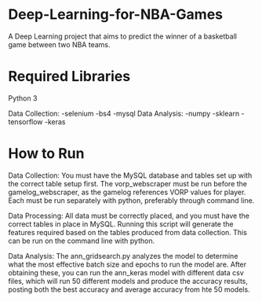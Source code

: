# Deep-Learning-for-NBA-Games
A Deep Learning project that aims to predict the winner of a basketball game between two NBA teams.

# Required Libraries
Python 3

Data Collection:
-selenium
-bs4
-mysql
Data Analysis:
-numpy
-sklearn
-tensorflow
-keras

# How to Run
Data Collection:
You must have the MySQL database and tables set up with the correct table setup first. The vorp_webscraper must be run before the gamelog_webscraper, as the gamelog references VORP values for player. Each must be run separately with python, preferably through command line.

Data Processing:
All data must be correctly placed, and you must have the correct tables in place in MySQL. Running this script will generate the features required based on the tables produced from data collection. This can be run on the command line with python.

Data Analysis:
The ann_gridsearch.py analyzes the model to determine what the most effective batch size and epochs to run the model are. After obtaining these, you can run the ann_keras model with different data csv files, which will run 50 different models and produce the accuracy results, posting both the best accuracy and average accuracy from hte 50 models.
